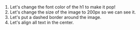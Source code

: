  

1. Let's change the font color of the h1 to make it pop!
2. Let's change the size of the image to 200px so we can see it.
3. Let's put a dashed border around the image.
4. Let's align all text in the center.